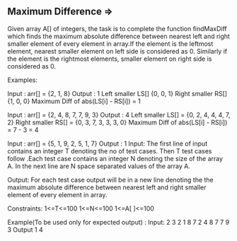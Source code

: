 Maximum Difference  =>
-------------------



Given array A[] of integers, the task is to complete the function findMaxDiff which finds the maximum absolute difference between nearest left and right smaller element of every element in array.If the element is the leftmost element, nearest smaller element on left side is considered as 0. Similarly if the element is the rightmost elements, smaller element on right side is considered as 0.

Examples:

Input : arr[] = {2, 1, 8}
Output : 1
Left smaller  LS[] {0, 0, 1}
Right smaller RS[] {1, 0, 0}
Maximum Diff of abs(LS[i] - RS[i]) = 1 

Input  : arr[] = {2, 4, 8, 7, 7, 9, 3}
Output : 4
Left smaller   LS[] = {0, 2, 4, 4, 4, 7, 2}
Right smaller  RS[] = {0, 3, 7, 3, 3, 3, 0}
Maximum Diff of abs(LS[i] - RS[i]) = 7 - 3 = 4 

Input : arr[] = {5, 1, 9, 2, 5, 1, 7}
Output : 1
Input:
The first line of input contains an integer T denoting the no of test cases. Then T test cases follow .Each test case contains an integer N denoting the size of the array A. In the next line are N space separated values of the array A.

Output:
For each test case output will be in a new line denoting the the maximum absolute difference between nearest left and right smaller element of every element in array.

Constraints:
1<=T<=100
1<=N<=100
1<=A[ ]<=100

Example(To be used only for expected output) :
Input:
2
3
2 1 8
7
2 4 8 7 7 9 3
Output
1
4
